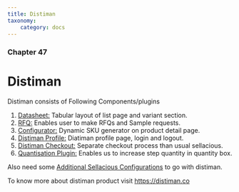 ```yaml
---
title: Distiman
taxonomy:
    category: docs
---
```


### Chapter 47

# Distiman

Distiman consists of Following Components/plugins 

1. [Datasheet:](https://www.sellacious.com/documentation-v2#/learn/distiman/datasheet-component) Tabular layout of list page and variant section.
2. [RFQ:](https://www.sellacious.com/documentation-v2#/learn/distiman/rfq) Enables user to make RFQs and Sample requests.
3. [Configurator:](https://www.sellacious.com/documentation-v2#/learn/distiman/configurator) Dynamic SKU generator on product detail page.
4. [Distiman Profile:](https://www.sellacious.com/documentation-v2#/learn/distiman/distiman-profile) Diatiman profile page, login and logout.
5. [Distiman Checkout:](https://www.sellacious.com/documentation-v2#/learn/distiman/distiman-checkout) Separate checkout process than usual sellacious.
6. [Quantisation Plugin:](https://www.sellacious.com/documentation-v2#/learn/distiman/quantisation-plugin) Enables us to increase step quantity in quantity box.

Also need some [Additional Sellacious Configurations](https://www.sellacious.com/documentation-v2#/learn/distiman/additional-configurations) to go with distiman.

To know more about distiman product visit https://distiman.co